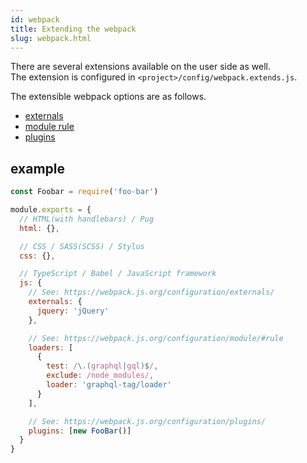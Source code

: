 ```yaml
---
id: webpack
title: Extending the webpack
slug: webpack.html
---
```


There are several extensions available on the user side as well.  
The extension is configured in `<project>/config/webpack.extends.js`.

The extensible webpack options are as follows.

- [externals](https://webpack.js.org/configuration/externals/)
- [module rule](https://webpack.js.org/configuration/module/#rule)
- [plugins](https://webpack.js.org/configuration/plugins/)

## example

```js title="/config/webpack.extends.js"
const Foobar = require('foo-bar')

module.exports = {
  // HTML(with handlebars) / Pug
  html: {},

  // CSS / SASS(SCSS) / Stylus
  css: {},

  // TypeScript / Babel / JavaScript framework
  js: {
    // See: https://webpack.js.org/configuration/externals/
    externals: {
      jquery: 'jQuery'
    },

    // See: https://webpack.js.org/configuration/module/#rule
    loaders: [
      {
        test: /\.(graphql|gql)$/,
        exclude: /node_modules/,
        loader: 'graphql-tag/loader'
      }
    ],

    // See: https://webpack.js.org/configuration/plugins/
    plugins: [new FooBar()]
  }
}
```
